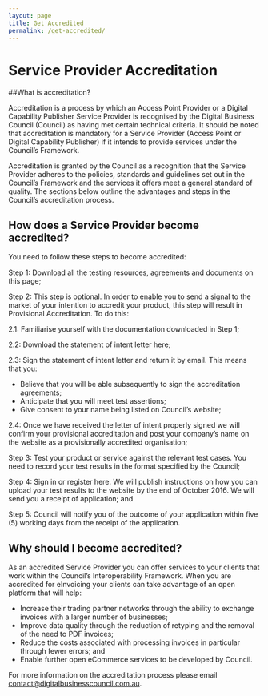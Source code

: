 ```yaml
---
layout: page
title: Get Accredited
permalink: /get-accredited/
---
```


# Service Provider Accreditation

##What is accreditation? 

Accreditation is a process by which an Access Point Provider or a Digital Capability Publisher Service Provider is recognised by the Digital Business Council (Council) as having met certain technical criteria. It should be noted that accreditation is mandatory for a Service Provider (Access Point or Digital Capability Publisher) if it intends to provide services under the Council’s Framework.

Accreditation is granted by the Council as a recognition that the Service Provider adheres to the policies, standards and guidelines set out in the Council’s Framework and the services it offers meet a general standard of quality. The sections below outline the advantages and steps in the Council’s accreditation process.

## How does a Service Provider become accredited?

You need to follow these steps to become accredited:

Step 1: Download all the testing resources, agreements and documents on this page;

Step 2: This step is optional. In order to enable you to send a signal to the market of your intention to accredit your product, this step will result in Provisional Accreditation. To do this:

2.1: Familiarise yourself with the documentation downloaded in Step 1; 

2.2: Download the statement of intent letter here;

2.3: Sign the statement of intent letter and return it by email. This means that you:

+ Believe that you will be able subsequently to sign the accreditation agreements; 
+ Anticipate that you will meet test assertions;
+ Give consent to your name being listed on Council’s website; 


2.4: Once we have received the letter of intent properly signed we will confirm your provisional accreditation and post your company’s name on the website as a provisionally accredited organisation;

Step 3: Test your product or service against the relevant test cases. You need to record your test results in the format specified by the Council;

Step 4: Sign in or register here. We will publish instructions on how you can upload your test results to the website by the end of October 2016. We will send you a receipt of application; and

Step 5: Council will notify you of the outcome of your application within five (5) working days from the receipt of the application.


## Why should I become accredited?

As an accredited Service Provider you can offer services to your clients that work within the Council’s Interoperability Framework. When you are accredited for eInvoicing your clients can take advantage of an open platform that will help:

+ Increase their trading partner networks through the ability to exchange invoices with a larger number of businesses;
+ Improve data quality through the reduction of retyping and the removal of the need to PDF invoices;
+ Reduce the costs associated with processing invoices in particular through fewer errors; and
+ Enable further open eCommerce services to be developed by Council.

For more information on the accreditation process please email contact@digitalbusinesscouncil.com.au.
